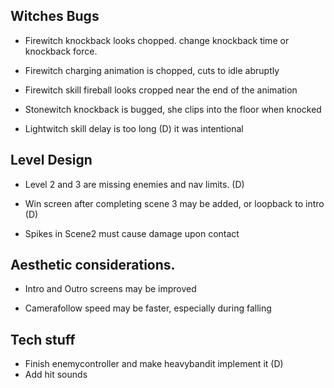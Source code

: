 
## Witches Bugs
- Firewitch knockback looks chopped. change knockback time or knockback force.

- Firewitch charging animation is chopped, cuts to idle abruptly

- Firewitch skill fireball looks cropped near the end of the animation

- Stonewitch knockback is bugged, she clips into the floor when knocked

- Lightwitch skill delay is too long (D) it was intentional

## Level Design

- Level 2 and 3 are missing enemies and nav limits. (D)

- Win screen after completing scene 3 may be added, or loopback to intro (D)

- Spikes in Scene2 must cause damage upon contact


## Aesthetic considerations.
- Intro and Outro screens may be improved

- Camerafollow speed may be faster, especially during falling


## Tech stuff
- Finish enemycontroller and make heavybandit implement it (D)
- Add hit sounds